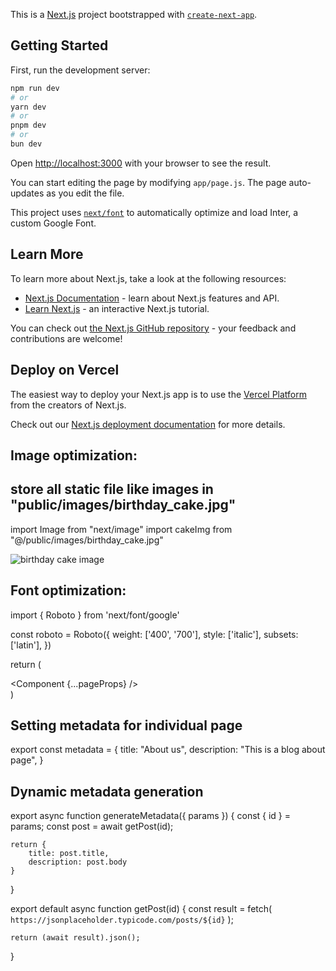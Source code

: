This is a [Next.js](https://nextjs.org/) project bootstrapped with [`create-next-app`](https://github.com/vercel/next.js/tree/canary/packages/create-next-app).

## Getting Started

First, run the development server:

```bash
npm run dev
# or
yarn dev
# or
pnpm dev
# or
bun dev
```

Open [http://localhost:3000](http://localhost:3000) with your browser to see the result.

You can start editing the page by modifying `app/page.js`. The page auto-updates as you edit the file.

This project uses [`next/font`](https://nextjs.org/docs/basic-features/font-optimization) to automatically optimize and load Inter, a custom Google Font.

## Learn More

To learn more about Next.js, take a look at the following resources:

- [Next.js Documentation](https://nextjs.org/docs) - learn about Next.js features and API.
- [Learn Next.js](https://nextjs.org/learn) - an interactive Next.js tutorial.

You can check out [the Next.js GitHub repository](https://github.com/vercel/next.js/) - your feedback and contributions are welcome!

## Deploy on Vercel

The easiest way to deploy your Next.js app is to use the [Vercel Platform](https://vercel.com/new?utm_medium=default-template&filter=next.js&utm_source=create-next-app&utm_campaign=create-next-app-readme) from the creators of Next.js.

Check out our [Next.js deployment documentation](https://nextjs.org/docs/deployment) for more details.


## Image optimization:
## store all static file like images in "public/images/birthday_cake.jpg"

import Image from "next/image"
import cakeImg from "@/public/images/birthday_cake.jpg"

<Image src={cakeImg} alt="birthday cake image" />

## Font optimization:

import { Roboto } from 'next/font/google'

const roboto = Roboto({
    weight: ['400', '700'],
    style: ['italic'],
    subsets: ['latin'],
  })

  return (
    <main className={roboto.className}>
      <Component {...pageProps} />
    </main>
  )

## Setting metadata for individual page
  export const metadata = {
    title: "About us",
    description: "This is a blog about page",
  }

## Dynamic metadata generation
export async function generateMetadata({ params }) {
    const { id } = params;
    const post = await getPost(id);

    return {
        title: post.title,
        description: post.body
    }
}

export default async function getPost(id) {
    const result = fetch(
        `https://jsonplaceholder.typicode.com/posts/${id}`
    );

    return (await result).json();
}